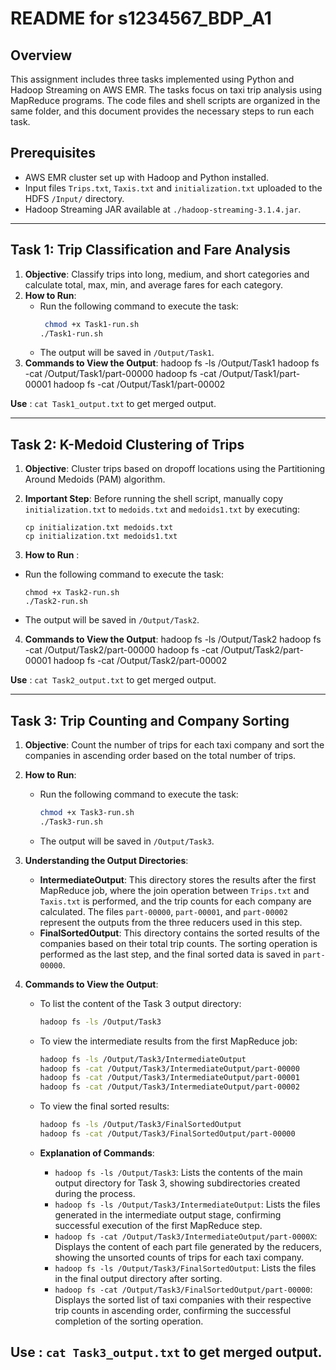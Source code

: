 # README for s1234567_BDP_A1

## Overview
This assignment includes three tasks implemented using Python and Hadoop Streaming on AWS EMR. The tasks focus on taxi trip analysis using MapReduce programs. The code files and shell scripts are organized in the same folder, and this document provides the necessary steps to run each task.

## Prerequisites
- AWS EMR cluster set up with Hadoop and Python installed.
- Input files `Trips.txt`, `Taxis.txt` and `initialization.txt` uploaded to the HDFS `/Input/` directory.
- Hadoop Streaming JAR available at `./hadoop-streaming-3.1.4.jar`.

-----------------------------------------------------------------------------------------------------------------------------------------------------------------------------------------------

## Task 1: Trip Classification and Fare Analysis
1. **Objective**: Classify trips into long, medium, and short categories and calculate total, max, min, and average fares for each category.
2. **How to Run**:
   - Run the following command to execute the task:
     ```bash
      chmod +x Task1-run.sh
     ./Task1-run.sh
     ```
   - The output will be saved in `/Output/Task1`.
3. **Commands to View the Output**:
   hadoop fs -ls /Output/Task1
   hadoop fs -cat /Output/Task1/part-00000
   hadoop fs -cat /Output/Task1/part-00001
   hadoop fs -cat /Output/Task1/part-00002

  **Use** : `cat Task1_output.txt` to get merged output.

-----------------------------------------------------------------------------------------------------------------------------------------------------------------------------------------------


## Task 2: K-Medoid Clustering of Trips
1. **Objective**: Cluster trips based on dropoff locations using the Partitioning Around Medoids (PAM) algorithm.
2. **Important Step**: Before running the shell script, manually copy `initialization.txt` to `medoids.txt` and `medoids1.txt` by executing:

   ```
   cp initialization.txt medoids.txt
   cp initialization.txt medoids1.txt
   ```
3. **How to Run** :
  - Run the following command to execute the task:
     ```
     chmod +x Task2-run.sh
     ./Task2-run.sh
     ```
  - The output will be saved in `/Output/Task2`.

4. **Commands to View the Output**:
  hadoop fs -ls /Output/Task2
  hadoop fs -cat /Output/Task2/part-00000
  hadoop fs -cat /Output/Task2/part-00001
  hadoop fs -cat /Output/Task2/part-00002

  **Use** : `cat Task2_output.txt` to get merged output.

-----------------------------------------------------------------------------------------------------------------------------------------------------------------------------------------------

## Task 3: Trip Counting and Company Sorting
1. **Objective**: Count the number of trips for each taxi company and sort the companies in ascending order based on the total number of trips.

2. **How to Run**:
   - Run the following command to execute the task:
     ```bash
     chmod +x Task3-run.sh      
     ./Task3-run.sh
     ```
   - The output will be saved in `/Output/Task3`.

3. **Understanding the Output Directories**:
   - **IntermediateOutput**: This directory stores the results after the first MapReduce job, where the join operation between `Trips.txt` and `Taxis.txt` is performed, and the trip counts for each company are calculated. The files `part-00000`, `part-00001`, and `part-00002` represent the outputs from the three reducers used in this step. 
   - **FinalSortedOutput**: This directory contains the sorted results of the companies based on their total trip counts. The sorting operation is performed as the last step, and the final sorted data is saved in `part-00000`.

4. **Commands to View the Output**:
   - To list the content of the Task 3 output directory:
     ```bash
     hadoop fs -ls /Output/Task3
     ```
   - To view the intermediate results from the first MapReduce job:
     ```bash
     hadoop fs -ls /Output/Task3/IntermediateOutput
     hadoop fs -cat /Output/Task3/IntermediateOutput/part-00000
     hadoop fs -cat /Output/Task3/IntermediateOutput/part-00001
     hadoop fs -cat /Output/Task3/IntermediateOutput/part-00002
     ```
   - To view the final sorted results:
     ```bash
     hadoop fs -ls /Output/Task3/FinalSortedOutput
     hadoop fs -cat /Output/Task3/FinalSortedOutput/part-00000
     ```
   
   - **Explanation of Commands**:
     - `hadoop fs -ls /Output/Task3`: Lists the contents of the main output directory for Task 3, showing subdirectories created during the process.
     - `hadoop fs -ls /Output/Task3/IntermediateOutput`: Lists the files generated in the intermediate output stage, confirming successful execution of the first MapReduce step.
     - `hadoop fs -cat /Output/Task3/IntermediateOutput/part-0000X`: Displays the content of each part file generated by the reducers, showing the unsorted counts of trips for each taxi company. 
     - `hadoop fs -ls /Output/Task3/FinalSortedOutput`: Lists the files in the final output directory after sorting.
     - `hadoop fs -cat /Output/Task3/FinalSortedOutput/part-00000`: Displays the sorted list of taxi companies with their respective trip counts in ascending order, confirming the successful completion of the sorting operation.

  **Use** : `cat Task3_output.txt` to get merged output.
-----------------------------------------------------------------------------------------------------------------------------------------------------------------------------------------------
